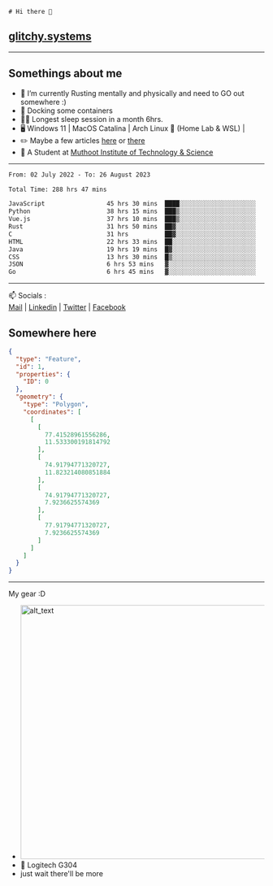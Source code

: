 ```
# Hi there 👋
```
## [glitchy.systems](https://glitchy.systems)
---

## Somethings about me



- 🌱 I’m currently Rusting mentally and physically and need to GO out somewhere :)
- 🐋 Docking some containers
- 😶‍🌫️ Longest sleep session in a month 6hrs.
- 🖥️ Windows 11 | MacOS Catalina | Arch Linux 🦩 (Home Lab & WSL) |
- ✏️ Maybe a few articles [here](https://medium.com/@advaithnarayanan8) or [there](https://medium.com/@advaithnarayanan8)
- 📑 A Student at [Muthoot Institute of Technology & Science](https://mgmits.ac.in/)



---

<!--START_SECTION:waka-->

```txt
From: 02 July 2022 - To: 26 August 2023

Total Time: 288 hrs 47 mins

JavaScript                 45 hrs 30 mins  ████░░░░░░░░░░░░░░░░░░░░░   15.76 %
Python                     38 hrs 15 mins  ███▒░░░░░░░░░░░░░░░░░░░░░   13.25 %
Vue.js                     37 hrs 10 mins  ███▒░░░░░░░░░░░░░░░░░░░░░   12.87 %
Rust                       31 hrs 50 mins  ██▓░░░░░░░░░░░░░░░░░░░░░░   11.02 %
C                          31 hrs          ██▓░░░░░░░░░░░░░░░░░░░░░░   10.74 %
HTML                       22 hrs 33 mins  ██░░░░░░░░░░░░░░░░░░░░░░░   07.81 %
Java                       19 hrs 19 mins  █▓░░░░░░░░░░░░░░░░░░░░░░░   06.69 %
CSS                        13 hrs 30 mins  █▒░░░░░░░░░░░░░░░░░░░░░░░   04.68 %
JSON                       6 hrs 53 mins   ▓░░░░░░░░░░░░░░░░░░░░░░░░   02.39 %
Go                         6 hrs 45 mins   ▓░░░░░░░░░░░░░░░░░░░░░░░░   02.34 %
```

<!--END_SECTION:waka-->

---

📫 Socials :<br>
[Mail](mailto:advaithnarayanan8@gmail.com) | [Linkedin](https://www.linkedin.com/in/advaith-narayanan-a72152214/) | [Twitter](https://twitter.com/advaithnarayan) | [Facebook](https://screenmessage.com/qinq)

## Somewhere here

```geojson
{
  "type": "Feature",
  "id": 1,
  "properties": {
    "ID": 0
  },
  "geometry": {
    "type": "Polygon",
    "coordinates": [
      [
        [
          77.41528961556286,
          11.533300191814792
        ],
        [
          74.91794771320727,
          11.823214080851884
        ],
        [
          74.91794771320727,
          7.9236625574369
        ],
        [
          77.91794771320727,
          7.9236625574369
        ]
      ]
    ]
  }
}
```


--- 
My gear :D

- [<img alt="alt_text" width="500px" src="https://valid.x86.fr/cache/banner/xv24bv-6.png" />](https://valid.x86.fr/xv24bv)
- 🐁 Logitech G304
- just wait there'll be more

